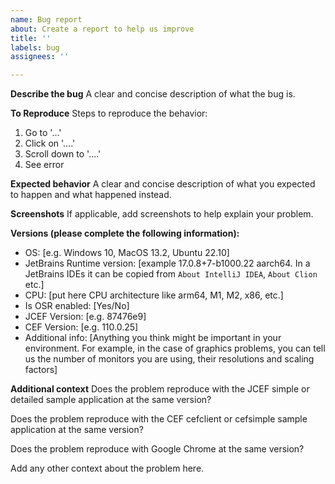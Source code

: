 ```yaml
---
name: Bug report
about: Create a report to help us improve
title: ''
labels: bug
assignees: ''

---
```


**Describe the bug**
A clear and concise description of what the bug is.

**To Reproduce**
Steps to reproduce the behavior:
1. Go to '...'
2. Click on '....'
3. Scroll down to '....'
4. See error

**Expected behavior**
A clear and concise description of what you expected to happen and what happened instead.

**Screenshots**
If applicable, add screenshots to help explain your problem.

**Versions (please complete the following information):**
 - OS: [e.g. Windows 10, MacOS 13.2, Ubuntu 22.10]
 - JetBrains Runtime version: [example 17.0.8+7-b1000.22 aarch64. In a JetBrains IDEs it can be copied from `About IntelliJ IDEA`, `About Clion` etc.]
 - CPU: [put here CPU architecture like arm64, M1, M2, x86, etc.]
 - Is OSR enabled: [Yes/No]
 - JCEF Version: [e.g. 87476e9]
 - CEF Version: [e.g. 110.0.25]
 - Additional info: [Anything you think might be important in your environment. For example, in the case of graphics problems, you can tell us the number of monitors you are using, their resolutions and scaling factors]

**Additional context**
Does the problem reproduce with the JCEF simple or detailed sample application at the same version?

Does the problem reproduce with the CEF cefclient or cefsimple sample application at the same version?

Does the problem reproduce with Google Chrome at the same version?

Add any other context about the problem here.
